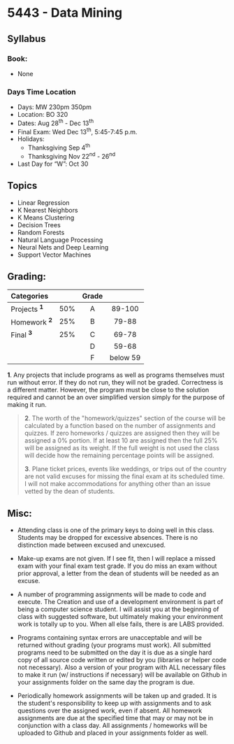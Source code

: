 5443 - Data Mining
==================
## Syllabus

### Book:
- None

### Days Time Location
- Days: MW 230pm 350pm 
- Location: BO 320
- Dates: Aug 28<sup>th</sup> - Dec 13<sup>th</sup>
- Final Exam: Wed Dec 13<sup>th</sup>, 5:45-7:45 p.m.
- Holidays: 
    - Thanksgiving Sep 4<sup>th</sup>
    - Thanksgiving Nov 22<sup>nd</sup> - 26<sup>nd</sup>
- Last Day for “W”: Oct 30

## Topics

- Linear Regression
- K Nearest Neighbors
- K Means Clustering
- Decision Trees
- Random Forests
- Natural Language Processing
- Neural Nets and Deep Learning
- Support Vector Machines

   
## Grading:	

| Categories                     |     |  Grade   |          | 
|:------------------------------ |:---:|:--------:|:--------:|
| Projects <sup>**1**</sup>      | 50% |  A       | 89-100   |
| Homework <sup>**2**</sup>      | 25% |  B       | 79-88    |
| Final <sup>**3**</sup>         | 25% |  C       | 69-78    |
| 	                             |     |  D       | 59-68    |
|                                |     |  F       | below 59 |


**1**. Any projects that include programs as well as programs themselves must run without error. If they do not run, they will not be graded. Correctness is a different matter. However, the program must be close to the solution required and cannot be an over simplified version simply for the purpose of making it run. 
>
>**2**. The worth of the "homework/quizzes" section of the course will be calculated by a function based on the number of assignments and quizzes. If zero homeworks / quizzes are assigned then they will be assigned a 0% portion. If at least 10 are assigned then the full 25% will be assigned as its weight. If the full weight is not used the class will decide how the remaining percentage points will be assigned. 
>
>**3**. Plane ticket prices, events like weddings, or trips out of the country are not valid excuses for missing the final exam at its scheduled time. I will not make accommodations for anything other than an issue vetted by the dean of students. 

## Misc:

- Attending class is one of the primary keys to doing well in this class. Students may be dropped for excessive absences. There is no distinction made between excused and unexcused. 

- Make-up exams are not given. If I see fit, then I will replace a missed exam with your final exam test grade.  If you do miss an exam without prior approval, a letter from the dean of students will be needed as an excuse. 

- A number of programming assignments will be made to code and execute. The Creation and use of a development environment is part of being a computer science student. I will assist you at the beginning of class with suggested software, but ultimately making your environment work is totally up to you. When all else fails, there is are LABS provided.

- Programs containing syntax errors are unacceptable and will be returned without grading (your programs must work). All submitted programs need to be submitted on the day it is due as a single hard copy of all source code written or edited by you (libraries or helper code not necessary). Also a version of your program with ALL necessary files to make it run (w/ instructions if necessary) will be available on Github in your assignments folder on the same day the program is due. 

- Periodically homework assignments will be taken up and graded. It is the student's responsibility to keep up with assignments and to ask questions over the assigned work, even if absent. All homework assignments are due at the specified time that may or may not be in conjunction with a class day. All assignments / homeworks will be uploaded to Github and placed in your assignments folder as well.
